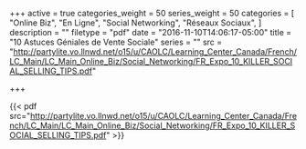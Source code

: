 +++
active = true
categories_weight = 50
series_weight = 50
categories = [
  "Online Biz",
  "En Ligne",
  "Social Networking",
  "Réseaux Sociaux",
]
description = ""
filetype = "pdf"
date = "2016-11-10T14:06:17-05:00"
title = "10 Astuces Géniales de Vente Sociale"
series = ""
src = "http://partylite.vo.llnwd.net/o15/u/CAOLC/Learning_Center_Canada/French/LC_Main/LC_Main_Online_Biz/Social_Networking/FR_Expo_10_KILLER_SOCIAL_SELLING_TIPS.pdf"

+++

{{< pdf src="http://partylite.vo.llnwd.net/o15/u/CAOLC/Learning_Center_Canada/French/LC_Main/LC_Main_Online_Biz/Social_Networking/FR_Expo_10_KILLER_SOCIAL_SELLING_TIPS.pdf" >}}
